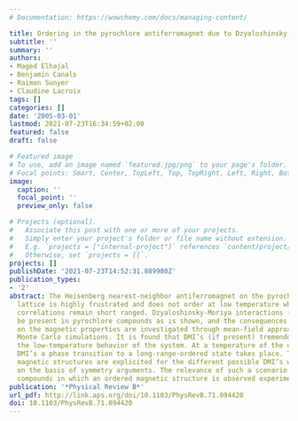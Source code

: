 ```yaml
---
# Documentation: https://wowchemy.com/docs/managing-content/

title: Ordering in the pyrochlore antiferromagnet due to Dzyaloshinsky-Moriya interactions
subtitle: ''
summary: ''
authors:
- Maged Elhajal
- Benjamin Canals
- Raimon Sunyer
- Claudine Lacroix
tags: []
categories: []
date: '2005-03-01'
lastmod: 2021-07-23T16:34:59+02:00
featured: false
draft: false

# Featured image
# To use, add an image named `featured.jpg/png` to your page's folder.
# Focal points: Smart, Center, TopLeft, Top, TopRight, Left, Right, BottomLeft, Bottom, BottomRight.
image:
  caption: ''
  focal_point: ''
  preview_only: false

# Projects (optional).
#   Associate this post with one or more of your projects.
#   Simply enter your project's folder or file name without extension.
#   E.g. `projects = ["internal-project"]` references `content/project/deep-learning/index.md`.
#   Otherwise, set `projects = []`.
projects: []
publishDate: '2021-07-23T14:52:31.889980Z'
publication_types:
- '2'
abstract: The Heisenberg nearest-neighbor antiferromagnet on the pyrochlore (three-dimensional)
  lattice is highly frustrated and does not order at low temperature where spin-spin
  correlations remain short ranged. Dzyaloshinsky-Moriya interactions (DMI’s) may
  be present in pyrochlore compounds as is shown, and the consequences of such interactions
  on the magnetic properties are investigated through mean-field approximation and
  Monte Carlo simulations. It is found that DMI’s (if present) tremendously change
  the low-temperature behavior of the system. At a temperature of the order of the
  DMI’s a phase transition to a long-range-ordered state takes place. The ordered
  magnetic structures are explicited for the different possible DMI’s which are introduced
  on the basis of symmetry arguments. The relevance of such a scenario for pyrochlore
  compounds in which an ordered magnetic structure is observed experimentally is discussed.
publication: '*Physical Review B*'
url_pdf: http://link.aps.org/doi/10.1103/PhysRevB.71.094420
doi: 10.1103/PhysRevB.71.094420
---
```

